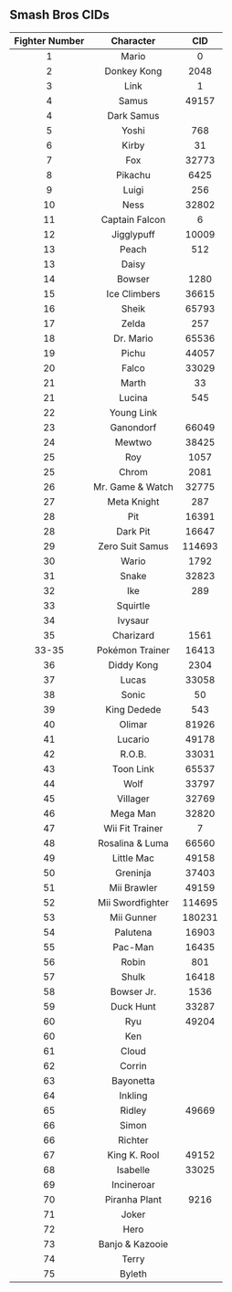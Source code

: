 ## Smash Bros CIDs

| Fighter Number | Character | CID |
|:-:|:-:|:-:|
| 1 | Mario | 0 |
| 2 | Donkey Kong | 2048 |
| 3 | Link | 1 |
| 4 | Samus | 49157 |
| 4 | Dark Samus |  |
| 5 | Yoshi | 768 |
| 6 | Kirby | 31 |
| 7 | Fox | 32773 |
| 8 | Pikachu | 6425 |
| 9 | Luigi | 256 |
| 10 | Ness | 32802 |
| 11 | Captain Falcon | 6 |
| 12 | Jigglypuff | 10009 |
| 13 | Peach | 512 |
| 13 | Daisy |  |
| 14 | Bowser | 1280 |
| 15 | Ice Climbers | 36615 |
| 16 | Sheik | 65793 |
| 17 | Zelda | 257 |
| 18 | Dr. Mario | 65536 |
| 19 | Pichu | 44057 |
| 20 | Falco | 33029 |
| 21 | Marth | 33 |
| 21 | Lucina | 545 |
| 22 | Young Link |  |
| 23 | Ganondorf | 66049 |
| 24 | Mewtwo | 38425 |
| 25 | Roy | 1057 |
| 25 | Chrom | 2081 |
| 26 | Mr. Game & Watch | 32775 |
| 27 | Meta Knight | 287 |
| 28 | Pit | 16391 |
| 28 | Dark Pit | 16647 |
| 29 | Zero Suit Samus | 114693 |
| 30 | Wario | 1792 |
| 31 | Snake | 32823 |
| 32 | Ike | 289 |
| 33 | Squirtle |  |
| 34 | Ivysaur |  |
| 35 | Charizard | 1561 |
| 33-35 | Pokémon Trainer | 16413 |
| 36 | Diddy Kong | 2304 |
| 37 | Lucas | 33058 |
| 38 | Sonic | 50 |
| 39 | King Dedede | 543 |
| 40 | Olimar | 81926 |
| 41 | Lucario | 49178 |
| 42 | R.O.B. | 33031 |
| 43 | Toon Link | 65537 |
| 44 | Wolf | 33797 |
| 45 | Villager | 32769 |
| 46 | Mega Man | 32820 |
| 47 | Wii Fit Trainer | 7 |
| 48 | Rosalina & Luma | 66560 |
| 49 | Little Mac | 49158 |
| 50 | Greninja | 37403 |
| 51 | Mii Brawler | 49159 |
| 52 | Mii Swordfighter | 114695 |
| 53 | Mii Gunner | 180231 |
| 54 | Palutena | 16903 |
| 55 | Pac-Man | 16435 |
| 56 | Robin | 801 |
| 57 | Shulk | 16418 |
| 58 | Bowser Jr. | 1536 |
| 59 | Duck Hunt | 33287 |
| 60 | Ryu | 49204 |
| 60 | Ken |  |
| 61 | Cloud |  |
| 62 | Corrin |  |
| 63 | Bayonetta |  |
| 64 | Inkling |  |
| 65 | Ridley | 49669 |
| 66 | Simon |  |
| 66 | Richter |  |
| 67 | King K. Rool | 49152 |
| 68 | Isabelle | 33025 |
| 69 | Incineroar |  |
| 70 | Piranha Plant | 9216 |
| 71 | Joker |  |
| 72 | Hero |  |
| 73 | Banjo & Kazooie |  |
| 74 | Terry |  |
| 75 | Byleth |  | 
